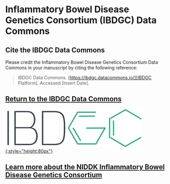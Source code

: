 # Inflammatory Bowel Disease Genetics Consortium (IBDGC) Data Commons

## Cite the IBDGC Data Commons

Please credit the Inflammatory Bowel Disease Genetics Consortium Data Commons in your manuscript by citing the following reference:

> IBDGC Data Commons. [https://ibdgc.datacommons.io/][IBDGC Platform]. Accessed [Insert Date].

## [Return to the IBDGC Data Commons][IBDGC Platform]

[![IBDGC Logo][img IBDGC logo]{:style="height:80px"}][IBDGC Platform]

## [Learn more about the NIDDK Inflammatory Bowel Disease Genetics Consortium][Org website]

<!-- Links and Images -->
[IBDGC Platform]: https://ibdgc.datacommons.io/
[Gen3.org]: https://gen3.org/
[img IBDGC logo]: ./img/IBDGC-logo.png
[img Gen3 logo]: ./img/gen3blue.png
[Org website]: https://www.ibdgc.org/
<!-- 
[doi link]: 
[pmid link]: 
[pmcid link]: 
 -->